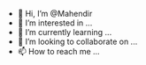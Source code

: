 - 👋 Hi, I’m @Mahendir
- 👀 I’m interested in ...
- 🌱 I’m currently learning ...
- 💞️ I’m looking to collaborate on ...
- 📫 How to reach me ...

<!---
Mahendir/Mahendir is a ✨ special ✨ repository because its `README.md` (this file) appears on your GitHub profile.
You can click the Preview link to take a look at your changes.
--->
